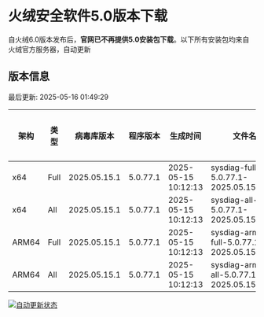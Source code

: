 # 火绒安全软件5.0版本下载 

自火绒6.0版本发布后，**官网已不再提供5.0安装包下载**。以下所有安装包均来自火绒官方服务器，自动更新

<!-- TABLE_START -->

## 版本信息

最后更新: 2025-05-16 01:49:29

| 架构    | 类型   | 病毒库版本 | 程序版本  | 生成时间 | 文件名 | 大小 | 下载链接    |
|---------|-------|------------|----------|----------|--------|------|----------|
| x64     | Full | 2025.05.15.1 | 5.0.77.1 | 2025-05-15 10:12:13 | sysdiag-full-5.0.77.1-2025.05.15.1.exe | 28.36M | [下载](https://down-tencent.huorong.cn/sysdiag-full-5.0.77.1-2025.05.15.1.exe) |
| x64     | All  | 2025.05.15.1 | 5.0.77.1 | 2025-05-15 10:12:13 | sysdiag-all-5.0.77.1-2025.05.15.1.exe | 28.36M | [下载](https://down-tencent.huorong.cn/sysdiag-all-5.0.77.1-2025.05.15.1.exe) |
| ARM64   | Full | 2025.05.15.1 | 5.0.77.1 | 2025-05-15 10:12:13 | sysdiag-arm64-full-5.0.77.1-2025.05.15.1.exe | 28.07M | [下载](https://down-tencent.huorong.cn/sysdiag-arm64-full-5.0.77.1-2025.05.15.1.exe) |
| ARM64   | All  | 2025.05.15.1 | 5.0.77.1 | 2025-05-15 10:12:13 | sysdiag-arm64-all-5.0.77.1-2025.05.15.1.exe | 28.07M | [下载](https://down-tencent.huorong.cn/sysdiag-arm64-all-5.0.77.1-2025.05.15.1.exe) |

<!-- TABLE_END -->

[![自动更新状态](https://github.com/J54264/Huorong-Version/actions/workflows/update.yml/badge.svg)](https://github.com/J54264/Huorong-Version/actions)
